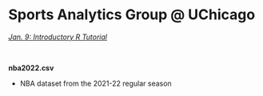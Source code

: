 # Sports Analytics Group @ UChicago

*[Jan. 9: Introductory R Tutorial](https://skdeshpande91.github.io/wharton_moneyball/tc_lecture1.html)*

<br>

**nba2022.csv**
* NBA dataset from the 2021-22 regular season
